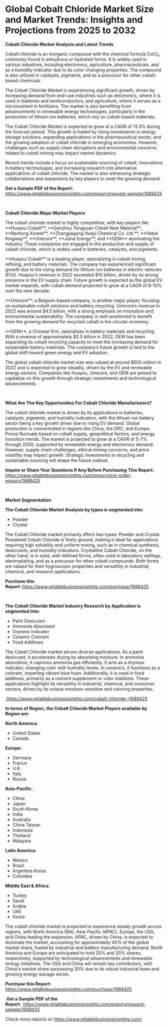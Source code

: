 <p><h1>Global Cobalt Chloride Market Size and Market Trends: Insights and Projections from 2025 to 2032</h1></p><p><strong>Cobalt Chloride Market Analysis and Latest Trends</strong></p>
<p><p>Cobalt chloride is an inorganic compound with the chemical formula CoCl₂, commonly found in anhydrous or hydrated forms. It is widely used in various industries, including electronics, agriculture, pharmaceuticals, and as a humidity indicator due to its color-changing properties. The compound is also utilized in catalysts, pigments, and as a precursor for other cobalt-based chemicals.</p><p>The Cobalt Chloride Market is experiencing significant growth, driven by increasing demand from end-use industries such as electronics, where it is used in batteries and semiconductors, and agriculture, where it serves as a micronutrient in fertilizers. The market is also benefiting from advancements in renewable energy technologies, particularly in the production of lithium-ion batteries, which rely on cobalt-based materials.</p><p>The Cobalt Chloride Market is expected to grow at a CAGR of 13.3% during the forecast period. This growth is fueled by rising investments in energy storage solutions, expanding applications in the pharmaceutical sector, and the growing adoption of cobalt chloride in emerging economies. However, challenges such as supply chain disruptions and environmental concerns related to cobalt mining may impact market dynamics.</p><p>Recent trends include a focus on sustainable sourcing of cobalt, innovations in battery technologies, and increasing research into alternative applications of cobalt chloride. The market is also witnessing strategic collaborations and expansions by key players to meet the growing demand.</p></p>
<p><strong>Get a Sample PDF of the Report:&nbsp;</strong> <a href="https://www.reliablebusinessinsights.com/enquiry/request-sample/1688425?utm_campaign=950&utm_medium=2&utm_source=Github&utm_content=ia&utm_term=26012025&utm_id=cobalt-chloride">https://www.reliablebusinessinsights.com/enquiry/request-sample/1688425</a></p>
<p>&nbsp;</p>
<p><strong>Cobalt Chloride Major Market Players</strong></p>
<p><p>The cobalt chloride market is highly competitive, with key players like **Huayou Cobalt**, **Ganzhou Tengyuan Cobalt New Material**, **Nantong Xinwei**, **Zhangjiagang Huayi Chemical Co. Ltd.**, **Hebei Kingway**, **Umicore**, **Jiana Energy**, and **GEM** dominating the industry. These companies are engaged in the production and supply of cobalt chloride, which is widely used in batteries, catalysts, and pigments.</p><p>**Huayou Cobalt** is a leading player, specializing in cobalt mining, refining, and battery materials. The company has experienced significant growth due to the rising demand for lithium-ion batteries in electric vehicles (EVs). Huayou’s revenue in 2022 exceeded $10 billion, driven by its strong presence in the EV supply chain. Future growth is expected as the global EV market expands, with cobalt demand projected to grow at a CAGR of 8-10% over the next decade.</p><p>**Umicore**, a Belgium-based company, is another major player, focusing on sustainable cobalt solutions and battery recycling. Umicore’s revenue in 2022 was around $4.5 billion, with a strong emphasis on innovation and environmental sustainability. The company is well-positioned to benefit from the growing demand for recycled cobalt in the circular economy.</p><p>**GEM**, a Chinese firm, specializes in battery materials and recycling. With a revenue of approximately $2.5 billion in 2022, GEM has been expanding its cobalt recycling capacity to meet the increasing demand for sustainable battery materials. The company’s future growth is tied to the global shift toward green energy and EV adoption.</p><p>The global cobalt chloride market size was valued at around $500 million in 2022 and is expected to grow steadily, driven by the EV and renewable energy sectors. Companies like Huayou, Umicore, and GEM are poised to capitalize on this growth through strategic investments and technological advancements.</p></p>
<p>&nbsp;</p>
<p><strong>What Are The Key Opportunities For Cobalt Chloride Manufacturers?</strong></p>
<p><p>The cobalt chloride market is driven by its applications in batteries, catalysts, pigments, and humidity indicators, with the lithium-ion battery sector being a key growth driver due to rising EV demand. Global production is concentrated in regions like China, the DRC, and Europe. Prices fluctuate based on cobalt supply, geopolitical factors, and energy transition trends. The market is projected to grow at a CAGR of 5-7% through 2030, supported by renewable energy and electronics demand. However, supply chain challenges, ethical mining concerns, and price volatility may impact growth. Strategic investments in recycling and sustainable sourcing will shape the future outlook.</p></p>
<p><strong>Inquire or Share Your Questions If Any Before Purchasing This Report:</strong> <a href="https://www.reliablebusinessinsights.com/enquiry/pre-order-enquiry/1688425?utm_campaign=950&utm_medium=2&utm_source=Github&utm_content=ia&utm_term=26012025&utm_id=cobalt-chloride">https://www.reliablebusinessinsights.com/enquiry/pre-order-enquiry/1688425</a></p>
<p>&nbsp;</p>
<p><strong>Market Segmentation</strong></p>
<p><strong>The Cobalt Chloride Market Analysis by types is segmented into:</strong></p>
<p><ul><li>Powder</li><li>Crystal</li></ul></p>
<p><p>The Cobalt Chloride market primarily offers two types: Powder and Crystal. Powdered Cobalt Chloride is finely ground, making it ideal for applications requiring high solubility and uniform mixing, such as in chemical synthesis, desiccants, and humidity indicators. Crystalline Cobalt Chloride, on the other hand, is in solid, well-defined forms, often used in laboratory settings, electroplating, and as a precursor for other cobalt compounds. Both forms are valued for their hygroscopic properties and versatility in industrial, chemical, and research applications.</p></p>
<p><strong>Purchase this Report:&nbsp;</strong><a href="https://www.reliablebusinessinsights.com/purchase/1688425?utm_campaign=950&utm_medium=2&utm_source=Github&utm_content=ia&utm_term=26012025&utm_id=cobalt-chloride">https://www.reliablebusinessinsights.com/purchase/1688425</a></p>
<p>&nbsp;</p>
<p><strong>The Cobalt Chloride Market Industry Research by Application is segmented into:</strong></p>
<p><ul><li>Paint Desiccant</li><li>Ammonia Absorbent</li><li>Dryness Indicator</li><li>Ceramic Colorant</li><li>Food Additives</li></ul></p>
<p><p>The Cobalt Chloride market serves diverse applications. As a paint desiccant, it accelerates drying by absorbing moisture. In ammonia absorption, it captures ammonia gas efficiently. It acts as a dryness indicator, changing color with humidity levels. In ceramics, it functions as a colorant, imparting vibrant blue hues. Additionally, it is used in food additives, primarily as a nutrient supplement or color stabilizer. These applications highlight its versatility in industrial, chemical, and consumer sectors, driven by its unique moisture-sensitive and coloring properties.</p></p>
<p><a href="https://www.reliablebusinessinsights.com/cobalt-chloride-r1688425?utm_campaign=950&utm_medium=2&utm_source=Github&utm_content=ia&utm_term=26012025&utm_id=cobalt-chloride">&nbsp;https://www.reliablebusinessinsights.com/cobalt-chloride-r1688425</a></p>
<p><strong>In terms of Region, the Cobalt Chloride Market Players available by Region are:</strong></p>
<p>
    <p> <strong> North America: </strong>
        <ul>
            <li>United States</li>
            <li>Canada</li>
        </ul>
        </p> 
    <p> <strong> Europe: </strong>
        <ul>
            <li>Germany</li>
            <li>France</li>
            <li>U.K.</li>
            <li>Italy</li>
            <li>Russia</li>
        </ul>
        </p> 
    <p> <strong> Asia-Pacific: </strong>
        <ul>
            <li>China</li>
            <li>Japan</li>
            <li>South Korea</li>
            <li>India</li>
            <li>Australia</li>
            <li>China Taiwan</li>
            <li>Indonesia</li>
            <li>Thailand</li>
            <li>Malaysia</li>
        </ul>
        </p> 
    <p> <strong> Latin America: </strong>
        <ul>
            <li>Mexico</li>
            <li>Brazil</li>
            <li>Argentina Korea</li>
            <li>Colombia</li>
        </ul>
        </p> 
    <p> <strong> Middle East & Africa: </strong>
        <ul>
            <li>Turkey</li>
            <li>Saudi</li>
            <li>Arabia</li>
            <li>UAE</li>
            <li>Korea</li>
        </ul>
    </p>
    </p>
<p><p>The cobalt chloride market is projected to experience steady growth across regions, with North America (NA), Asia-Pacific (APAC), Europe, the USA, and China leading the expansion. APAC, driven by China, is expected to dominate the market, accounting for approximately 40% of the global market share, fueled by industrial and battery manufacturing demand. North America and Europe are anticipated to hold 25% and 20% shares, respectively, supported by technological advancements and renewable energy initiatives. The USA and China will remain key contributors, with China's market share surpassing 30% due to its robust industrial base and growing energy storage sector.</p></p>
<p><strong>Purchase this Report: </strong><a href="https://www.reliablebusinessinsights.com/purchase/1688425?utm_campaign=950&utm_medium=2&utm_source=Github&utm_content=ia&utm_term=26012025&utm_id=cobalt-chloride">https://www.reliablebusinessinsights.com/purchase/1688425</a></p>
<p>&nbsp;<strong>Get a Sample PDF of the Report:&nbsp;&nbsp;</strong><a href="https://www.reliablebusinessinsights.com/enquiry/request-sample/1688425?utm_campaign=950&utm_medium=2&utm_source=Github&utm_content=ia&utm_term=26012025&utm_id=cobalt-chloride">https://www.reliablebusinessinsights.com/enquiry/request-sample/1688425</a></p>
<p><strong></strong></p>
<p>Check more reports on <a href="https://www.reliablebusinessinsights.com/?utm_campaign=950&utm_medium=2&utm_source=Github&utm_content=ia&utm_term=26012025&utm_id=cobalt-chloride">https://www.reliablebusinessinsights.com/</a></p>